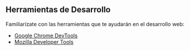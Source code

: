 ## Herramientas de Desarrollo

Familiarízate con las herramientas que te ayudarán en el desarrollo web:

- [Google Chrome DevTools](https://developer.chrome.com/docs/devtools/)
- [Mozilla Developer Tools](https://developer.mozilla.org/es/docs/Tools)